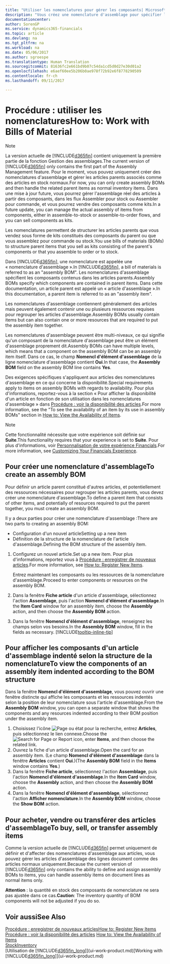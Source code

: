 ```yaml
---
title: "Utiliser les nomenclatures pour gérer les composants| Microsoft Docs"
description: "Vous créez une nomenclature d'assemblage pour spécifier les composants ou ressources nécessaires pour monter l'article que la nomenclature d'assemblage représente, et vous pouvez afficher les composants d'un élément d'assemblage."
documentationcenter: 
author: SorenGP
ms.service: dynamics365-financials
ms.topic: article
ms.devlang: na
ms.tgt_pltfrm: na
ms.workload: na
ms.date: 05/06/2017
ms.author: sgroespe
ms.translationtype: Human Translation
ms.sourcegitcommit: 81636fc2e661bd9b07c54da1cd5d0d27e30d01a2
ms.openlocfilehash: e6aef60ee5b206b0ae978f72b92e6f8778290509
ms.contentlocale: fr-ch
ms.lasthandoff: 09/11/2017

---
```

# <a name="how-to-work-with-bills-of-material"></a><span data-ttu-id="4f197-103">Procédure : utiliser les nomenclatures</span><span class="sxs-lookup"><span data-stu-id="4f197-103">How to: Work with Bills of Material</span></span>
> [!NOTE]  
>   <span data-ttu-id="4f197-104">La version actuelle de [!INCLUDE[d365fin](includes/d365fin_md.md)] contient uniquement la première partie de la fonction Gestion des assemblages.</span><span class="sxs-lookup"><span data-stu-id="4f197-104">The current version of [!INCLUDE[d365fin](includes/d365fin_md.md)] only contains the first part of the Assembly Management feature.</span></span> <span data-ttu-id="4f197-105">Pour le moment, vous pouvez uniquement créer des nomenclatures d'assemblage et gérer les articles parents associés comme des articles en stock normaux.</span><span class="sxs-lookup"><span data-stu-id="4f197-105">For now, you can only create assembly BOMs and then handle the related parent items as normal inventory items.</span></span> <span data-ttu-id="4f197-106">Dans une mise à jour future, vous pourrez gérer l'assemblage réel des articles à partir des composants, dans les flux Assembler pour stock ou Assembler pour commande, et vous pourrez vendre des composants comme kits.</span><span class="sxs-lookup"><span data-stu-id="4f197-106">In a future update, you can manage the actual assembly of items from components, either in assemble-to-stock or assemble-to-order flows, and you can sell components as kits.</span></span>

<span data-ttu-id="4f197-107">Les nomenclatures permettent de structurer les articles parents que vous vendez sous forme de kits constitués des composants du parent ou que vous assemblez pour commande ou stock.</span><span class="sxs-lookup"><span data-stu-id="4f197-107">You use bills of materials (BOMs) to structure parent items that you sell as kits consisting of the parent's components or that you assemble to order or to stock.</span></span>

<span data-ttu-id="4f197-108">Dans [!INCLUDE[d365fin](includes/d365fin_md.md)], une nomenclature est appelée une « nomenclature d'assemblage ».</span><span class="sxs-lookup"><span data-stu-id="4f197-108">In [!INCLUDE[d365fin](includes/d365fin_md.md)], a bill of materials is referred to as an "assembly BOM".</span></span> <span data-ttu-id="4f197-109">Les nomenclatures d'assemblage spécifient les composants contenus dans les articles parents.</span><span class="sxs-lookup"><span data-stu-id="4f197-109">Assembly BOMs specify which components are contained in parent items.</span></span> <span data-ttu-id="4f197-110">Dans cette documentation, un article parent est appelé un « article d'assemblage ».</span><span class="sxs-lookup"><span data-stu-id="4f197-110">In this documentation, a parent item is referred to as an "assembly item".</span></span>

<span data-ttu-id="4f197-111">Les nomenclatures d'assemblage contiennent généralement des articles mais peuvent également contenir une ou plusieurs ressources requises pour regrouper les articles d'assemblage.</span><span class="sxs-lookup"><span data-stu-id="4f197-111">Assembly BOMs usually contain items but can also contain one or more resources that are required to put the assembly item together.</span></span>

<span data-ttu-id="4f197-112">Les nomenclatures d'assemblage peuvent être multi-niveaux, ce qui signifie qu'un composant de la nomenclature d'assemblage peut être un élément d'assemblage proprement dit.</span><span class="sxs-lookup"><span data-stu-id="4f197-112">Assembly BOMs can have multiple levels, which means that a component on the assembly BOM can be an assembly item itself.</span></span> <span data-ttu-id="4f197-113">Dans ce cas, le champ **Nomencl d'élément d'assemblage** de la ligne nomenclature d'assemblage contient **Oui**.</span><span class="sxs-lookup"><span data-stu-id="4f197-113">In that case, the **Assembly BOM** field on the assembly BOM line contains **Yes**.</span></span>

<span data-ttu-id="4f197-114">Des exigences spécifiques s'appliquent aux articles des nomenclatures d'assemblage en ce qui concerne la disponibilité.</span><span class="sxs-lookup"><span data-stu-id="4f197-114">Special requirements apply to items on assembly BOMs with regards to availability.</span></span> <span data-ttu-id="4f197-115">Pour plus d'informations, reportez-vous à la section « Pour afficher la disponibilité d'un article en fonction de son utilisation dans les nomenclatures d'assemblage » dans [Procédure : voir la disponibilité des articles](inventory-how-availability-overview.md).</span><span class="sxs-lookup"><span data-stu-id="4f197-115">For more information, see the "To see the availability of an item by its use in assembly BOMs" section in [How to: View the Availability of Items](inventory-how-availability-overview.md).</span></span>

> [!NOTE]  
>   <span data-ttu-id="4f197-116">Cette fonctionnalité nécessite que votre expérience soit définie sur **Suite**.</span><span class="sxs-lookup"><span data-stu-id="4f197-116">This functionality requires that your experience is set to **Suite**.</span></span> <span data-ttu-id="4f197-117">Pour plus d'informations, voir [Personnalisation de votre expérience Financials](ui-experiences.md).</span><span class="sxs-lookup"><span data-stu-id="4f197-117">For more information, see [Customizing Your Financials Experience](ui-experiences.md).</span></span>

## <a name="to-create-an-assembly-bom"></a><span data-ttu-id="4f197-118">Pour créer une nomenclature d'assemblage</span><span class="sxs-lookup"><span data-stu-id="4f197-118">To create an assembly BOM</span></span>
<span data-ttu-id="4f197-119">Pour définir un article parent constitué d'autres articles, et potentiellement des ressources nécessaires pour regrouper les articles parents, vous devez créer une nomenclature d'assemblage.</span><span class="sxs-lookup"><span data-stu-id="4f197-119">To define a parent item that consists of other items, and potentially of resources required to put the parent together, you must create an assembly BOM.</span></span>  

<span data-ttu-id="4f197-120">Il y a deux parties pour créer une nomenclature d'assemblage :</span><span class="sxs-lookup"><span data-stu-id="4f197-120">There are two parts to creating an assembly BOM:</span></span>
- <span data-ttu-id="4f197-121">Configuration d'un nouvel article</span><span class="sxs-lookup"><span data-stu-id="4f197-121">Setting up a new item</span></span>
- <span data-ttu-id="4f197-122">Définition de la structure de la nomenclature de l'article d'assemblage.</span><span class="sxs-lookup"><span data-stu-id="4f197-122">Defining the BOM structure of the assembly item.</span></span>

1. <span data-ttu-id="4f197-123">Configurez un nouvel article.</span><span class="sxs-lookup"><span data-stu-id="4f197-123">Set up a new item.</span></span> <span data-ttu-id="4f197-124">Pour plus d'informations, reportez vous à [Procédure : enregistrer de nouveaux articles](inventory-how-register-new-items.md).</span><span class="sxs-lookup"><span data-stu-id="4f197-124">For more information, see [How to: Register New Items](inventory-how-register-new-items.md).</span></span>

    <span data-ttu-id="4f197-125">Entrez maintenant les composants ou les ressources de la nomenclature d'assemblage.</span><span class="sxs-lookup"><span data-stu-id="4f197-125">Proceed to enter components or resources on the assembly BOM.</span></span>  
2. <span data-ttu-id="4f197-126">Dans la fenêtre **Fiche article** d'un article d'assemblage, sélectionnez l'action **Assemblage**, puis l'action **Nomencl d'élément d'assemblage**.</span><span class="sxs-lookup"><span data-stu-id="4f197-126">In the **Item Card** window for an assembly item, choose the **Assembly** action, and then choose the **Assembly BOM** action.</span></span>
3. <span data-ttu-id="4f197-127">Dans la fenêtre **Nomencl d'élément d'assemblage**, renseignez les champs selon vos besoins.</span><span class="sxs-lookup"><span data-stu-id="4f197-127">In the **Assembly BOM** window, fill in the fields as necessary.</span></span> [!INCLUDE[tooltip-inline-tip](includes/tooltip-inline-tip_md.md)]

## <a name="to-view-the-components-of-an-assembly-item-indented-according-to-the-bom-structure"></a><span data-ttu-id="4f197-128">Pour afficher les composants d'un article d'assemblage indenté selon la structure de la nomenclature</span><span class="sxs-lookup"><span data-stu-id="4f197-128">To view the components of an assembly item indented according to the BOM structure</span></span>
<span data-ttu-id="4f197-129">Dans la fenêtre **Nomencl d'élément d'assemblage**, vous pouvez ouvrir une fenêtre distincte qui affiche les composants et les ressources indentés selon la position de leur nomenclature sous l'article d'assemblage.</span><span class="sxs-lookup"><span data-stu-id="4f197-129">From the **Assembly BOM** window, you can open a separate window that shows the components and any resources indented according to their BOM position under the assembly item.</span></span>

1. <span data-ttu-id="4f197-130">Choisissez l'icône ![Page ou état pour la recherche](media/ui-search/search_small.png "icône Page ou état pour la recherche"), entrez **Articles**, puis sélectionnez le lien connexe.</span><span class="sxs-lookup"><span data-stu-id="4f197-130">Choose the ![Search for Page or Report](media/ui-search/search_small.png "Search for Page or Report icon") icon, enter **Items**, and then choose the related link.</span></span>
2. <span data-ttu-id="4f197-131">Ouvrez la fiche d'un article d'assemblage.</span><span class="sxs-lookup"><span data-stu-id="4f197-131">Open the card for an assembly item.</span></span> <span data-ttu-id="4f197-132">(Le champ **Nomencl d'élément d'assemblage** dans la fenêtre **Articles** contient **Oui**.)</span><span class="sxs-lookup"><span data-stu-id="4f197-132">(The **Assembly BOM** field in the **Items** window contains **Yes**.)</span></span>
3. <span data-ttu-id="4f197-133">Dans la fenêtre **Fiche article**, sélectionnez l'action **Assemblage**, puis l'action **Nomencl d'élément d'assemblage**.</span><span class="sxs-lookup"><span data-stu-id="4f197-133">In the **Item Card** window, choose the **Assembly** action, and then choose the **Assembly BOM** action.</span></span>
4. <span data-ttu-id="4f197-134">Dans la fenêtre **Nomencl d'élément d'assemblage**, sélectionnez l'action **Afficher nomenclature**.</span><span class="sxs-lookup"><span data-stu-id="4f197-134">In the **Assembly BOM** window, choose the **Show BOM** action.</span></span>

## <a name="to-buy-sell-or-transfer-assembly-items"></a><span data-ttu-id="4f197-135">Pour acheter, vendre ou transférer des articles d'assemblage</span><span class="sxs-lookup"><span data-stu-id="4f197-135">To buy, sell, or transfer assembly items</span></span>
<span data-ttu-id="4f197-136">Comme la version actuelle de [!INCLUDE[d365fin](includes/d365fin_md.md)] permet uniquement de définir et d'affecter des nomenclatures d'assemblage aux articles, vous pouvez gérer les articles d'assemblage des lignes document comme des articles normaux uniquement.</span><span class="sxs-lookup"><span data-stu-id="4f197-136">Because the current version of [!INCLUDE[d365fin](includes/d365fin_md.md)] only contains the ability to define and assign assembly BOMs to items, you can handle assembly items on document lines as normal items only.</span></span>

<span data-ttu-id="4f197-137">**Attention** : la quantité en stock des composants de nomenclature ne sera pas ajustée dans ce cas.</span><span class="sxs-lookup"><span data-stu-id="4f197-137">**Caution**: The inventory quantity of BOM components will not be adjusted if you do so.</span></span>

## <a name="see-also"></a><span data-ttu-id="4f197-138">Voir aussi</span><span class="sxs-lookup"><span data-stu-id="4f197-138">See Also</span></span>
[<span data-ttu-id="4f197-139">Procédure : enregistrer de nouveaux articles</span><span class="sxs-lookup"><span data-stu-id="4f197-139">How to: Register New Items</span></span>](inventory-how-register-new-items.md)  
<span data-ttu-id="4f197-140">[Procédure : voir la disponibilité des articles](inventory-how-availability-overview.md)   </span><span class="sxs-lookup"><span data-stu-id="4f197-140">[How to: View the Availability of Items](inventory-how-availability-overview.md)   </span></span>  
[<span data-ttu-id="4f197-141">Stock</span><span class="sxs-lookup"><span data-stu-id="4f197-141">Inventory</span></span>](inventory-manage-inventory.md)  
<span data-ttu-id="4f197-142">[Utilisation de [!INCLUDE[d365fin_long](includes/d365fin_long_md.md)]](ui-work-product.md)</span><span class="sxs-lookup"><span data-stu-id="4f197-142">[Working with [!INCLUDE[d365fin_long](includes/d365fin_long_md.md)]](ui-work-product.md)</span></span>


